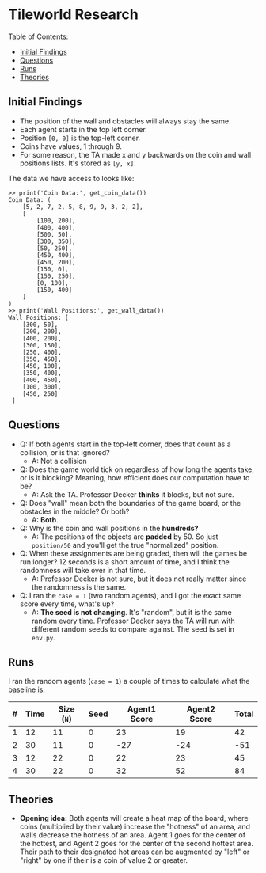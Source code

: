 # Tileworld Research

Table of Contents:

 - [Initial Findings](#initial-findings)
 - [Questions](#questions)
 - [Runs](#runs)
 - [Theories](#theories)

## Initial Findings

 - The position of the wall and obstacles will always stay the same.
 - Each agent starts in the top left corner.
 - Position `[0, 0]` is the top-left corner.
 - Coins have values, 1 through 9.
 - For some reason, the TA made x and y backwards on the coin and wall 
   positions lists. It's stored as `[y, x]`.

The data we have access to looks like:

```commandline
>> print('Coin Data:', get_coin_data())
Coin Data: (
    [5, 2, 7, 2, 5, 8, 9, 9, 3, 2, 2], 
    [
        [100, 200], 
        [400, 400], 
        [500, 50], 
        [300, 350], 
        [50, 250], 
        [450, 400], 
        [450, 200], 
        [150, 0], 
        [150, 250], 
        [0, 100], 
        [150, 400]
    ]
)
>> print('Wall Positions:', get_wall_data())
Wall Positions: [
    [300, 50], 
    [200, 200], 
    [400, 200], 
    [300, 150], 
    [250, 400], 
    [350, 450], 
    [450, 100], 
    [350, 400], 
    [400, 450], 
    [100, 300], 
    [450, 250]
 ]
```

## Questions

 - Q: If both agents start in the top-left corner, does that count as a 
   collision, or is that ignored?
   - A: Not a collision
 - Q: Does the game world tick on regardless of how long the agents take, or 
   is it blocking? Meaning, how efficient does our computation have to be?
    - A: Ask the TA. Professor Decker **thinks** it blocks, but not sure.
 - Q: Does "wall" mean both the boundaries of the game board, or the 
   obstacles in the middle? Or both?
    - A: **Both**.
 - Q: Why is the coin and wall positions in the **hundreds?** 
    - A: The positions of the objects are **padded** by 50. So just 
      `position/50` and you'll get the true "normalized" position.
 - Q: When these assignments are being graded, then will the games be run 
   longer? 12 seconds is a short amount of time, and I think the randomness 
   will take over in that time.
    - A: Professor Decker is not sure, but it does not really matter since 
      the randomness is the same.
 - Q: I ran the `case = 1` (two random agents), and I got the exact same 
   score every time, what's up?
    - A: **The seed is not changing**. It's "random", but it is the same 
      random every time. Professor Decker says the TA will run with 
      different random seeds to compare against. The seed is set in `env.py`. 


## Runs

I ran the random agents (`case = 1`) a couple of times to calculate what the 
baseline is.

| # | Time | Size (`N`) | Seed | Agent1 Score | Agent2 Score | Total |
|---|------|------------|------|--------------|--------------|-------|
| 1 | 12   | 11         | 0    | 23           | 19           | 42    |
| 2 | 30   | 11         | 0    | -27          | -24          | -51   |
| 3 | 12   | 22         | 0    | 22           | 23           | 45    |
| 4 | 30   | 22         | 0    | 32           | 52           | 84    |


## Theories

 - **Opening idea:** Both agents will create a heat map of the board, where 
   coins (multiplied by their value) increase the "hotness" of an area, and 
   walls decrease the hotness of an area. Agent 1 goes for the center of the 
   hottest, and Agent 2 goes for the center of the second hottest area. 
   Their path to their designated hot areas can be augmented by "left" or 
   "right" by one if their is a coin of value 2 or greater.
